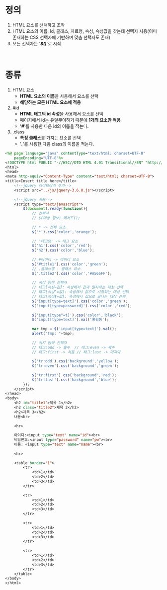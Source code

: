 <h1>정의</h1>

<ol>
 <li>HTML 요소를 선택하고 조작</li>
 <li>HTML 요소의 이름, id, 클래스, 자료형, 속성, 속성값을 찾는데 선택자 사용(이미 존재하는 CSS 선택자에 기반하며 맞춤 선택자도 존재)</li> 
 <li>모든 선택자는 '<b><i>$()</i></b>'로 시작 </li>
</ol>

<br>

<h1>종류</h1>

<ol>
  <li>
   HTML 요소
   <ul>
    <li><b>HTML 요소의 이름</b>을 사용해서 요소를 선택</li>
    <li><b>해당하는 모든 HTML 요소에 적용</b></li>   
   </ul>
 </li>
 <li>
   #id
   <ul>
    <li><b>HTML 태그의 id 속성</b>을 사용해서 요소를 선택</li>
    <li>페이지에서 id는 유일무이하기 때문에 <b>1개의 요소만 적용</b></li>
    <li>'<b><i>#</i></b>'를 사용한 다음 id의 이름을 적는다.</li>    
  </ul>
 </li>
 <li>
  .class
   <ul>
     <li><b>특정 클래스</b>를 가지는 요소를 선택</li>
     <li>'<b><i>.</i></b>'를 사용한 다음 class의 이름을 적는다.</li>    
   </ul>  
 </li>
</ol>

```jsp
<%@ page language="java" contentType="text/html; charset=UTF-8"
    pageEncoding="UTF-8"%>
<!DOCTYPE html PUBLIC "-//W3C//DTD HTML 4.01 Transitional//EN" "http://www.w3.org/TR/html4/loose.dtd">
<html>
<head>
<meta http-equiv="Content-Type" content="text/html; charset=UTF-8">
<title>Insert title here</title>
    <!--jQuery 라이브러리 추가-->
    <script src="../js/jquery-3.6.0.js"></script>
    
    <!--jQuery 사용-->
    <script type="text/javascript">
        $(document).ready(function(){
            // 선택자
            // $(대상 정보).메서드();
            
            // * -> 전체 요소
            $('*').css('color','orange');
            
            // '태그명' -> 태그 요소
            $('h1').css('color','red');
            $('h2').css('color','blue');
            
            // #아이디 -> 아이디 요소
            $('#title1').css('color','green');
            // .클래스명 - 클래스 요소
            $('.title2').css('color','#A566FF');
            
            // 속성 탐색 선택자
            // 태그[속성=값]: 속성에서 값과 일치하는 대상 선택
            // 태그[속성^=값]: 속성에서 값으로 시작하는 대상 선택
            // 태그[속성$=값]: 속성에서 값으로 끝나는 대상 선택
            $('input[type=text]').css('color','green');
            $('input[type=password]').css('color','red');
            
            $('input[type^=t]').css('color','black');
            $('input[type=text]').val('홍길동');
            
            var tmp = $('input[type=text]').val();
            alert("tmp: "+tmp);
            
            // 위치 탐색 선택자
            // 태그:odd -> 홀수  // 태그:even -> 짝수
            // 태그:first -> 처음 // 태그:last -> 마지막
            
            $('tr:odd').css('background','yellow');
            $('tr:even').css('background','green');
            
            $('tr:first').css('background','red');
            $('tr:last').css('background','blue');              
        });
    </script>
</head>
<body>
    <h2 id="title1">제목 1</h2>
    <h2 class="title2">제목 2</h2>
    <h2>제목 3</h2>     
    내용<br>
    
    <hr>
    
    아이디:<input type="text" name="id"><br>
    비밀번호:<input type="password" name="pw"><br>
    이름: <input type="text" name="name"><br>
    
    <hr>
    
    <table border="1">
        <tr>
            <td>1</td>
            <td>2</td>
            <td>3</td>
        </tr>
        
        <tr>
            <td>1</td>
            <td>2</td>
            <td>3</td>
        </tr>
        
        <tr>
            <td>1</td>
            <td>2</td>
            <td>3</td>
        </tr>
        
        <tr>
            <td>1</td>
            <td>2</td>
            <td>3</td>
        </tr>
    </table>
</body>
</html>
```
